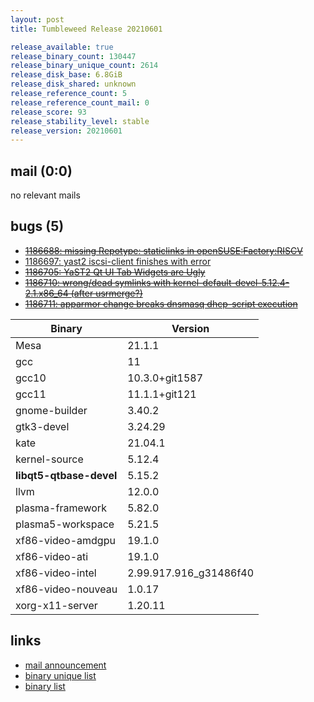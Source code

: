 ```yaml
---
layout: post
title: Tumbleweed Release 20210601

release_available: true
release_binary_count: 130447
release_binary_unique_count: 2614
release_disk_base: 6.8GiB
release_disk_shared: unknown
release_reference_count: 5
release_reference_count_mail: 0
release_score: 93
release_stability_level: stable
release_version: 20210601
---
```


## mail (0:0)

no relevant mails

## bugs (5)

<!--more-->

- ~~[1186688: missing  Repotype: staticlinks in openSUSE:Factory:RISCV](https://bugzilla.opensuse.org/show_bug.cgi?id=1186688)~~
- [1186697: yast2 iscsi-client finishes with error](https://bugzilla.opensuse.org/show_bug.cgi?id=1186697)
- ~~[1186705: YaST2 Qt UI Tab Widgets are Ugly](https://bugzilla.opensuse.org/show_bug.cgi?id=1186705)~~
- ~~[1186710: wrong/dead symlinks with kernel-default-devel-5.12.4-2.1.x86_64 (after usrmerge?)](https://bugzilla.opensuse.org/show_bug.cgi?id=1186710)~~
- ~~[1186711: apparmor change breaks dnsmasq dhcp-script execution](https://bugzilla.opensuse.org/show_bug.cgi?id=1186711)~~

Binary | Version
--- | ---
Mesa | 21.1.1
gcc | 11
gcc10 | 10.3.0+git1587
gcc11 | 11.1.1+git121
gnome-builder | 3.40.2
gtk3-devel | 3.24.29
kate | 21.04.1
kernel-source | 5.12.4
**libqt5-qtbase-devel** | 5.15.2
llvm | 12.0.0
plasma-framework | 5.82.0
plasma5-workspace | 5.21.5
xf86-video-amdgpu | 19.1.0
xf86-video-ati | 19.1.0
xf86-video-intel | 2.99.917.916_g31486f40
xf86-video-nouveau | 1.0.17
xorg-x11-server | 1.20.11

## links

- [mail announcement](https://github.com/boombatower/tumbleweed-review/issues/10)
- [binary unique list](http://download.opensuse.org/history/20210601/rpm.unique.list)
- [binary list](http://download.opensuse.org/history/20210601/rpm.list)

